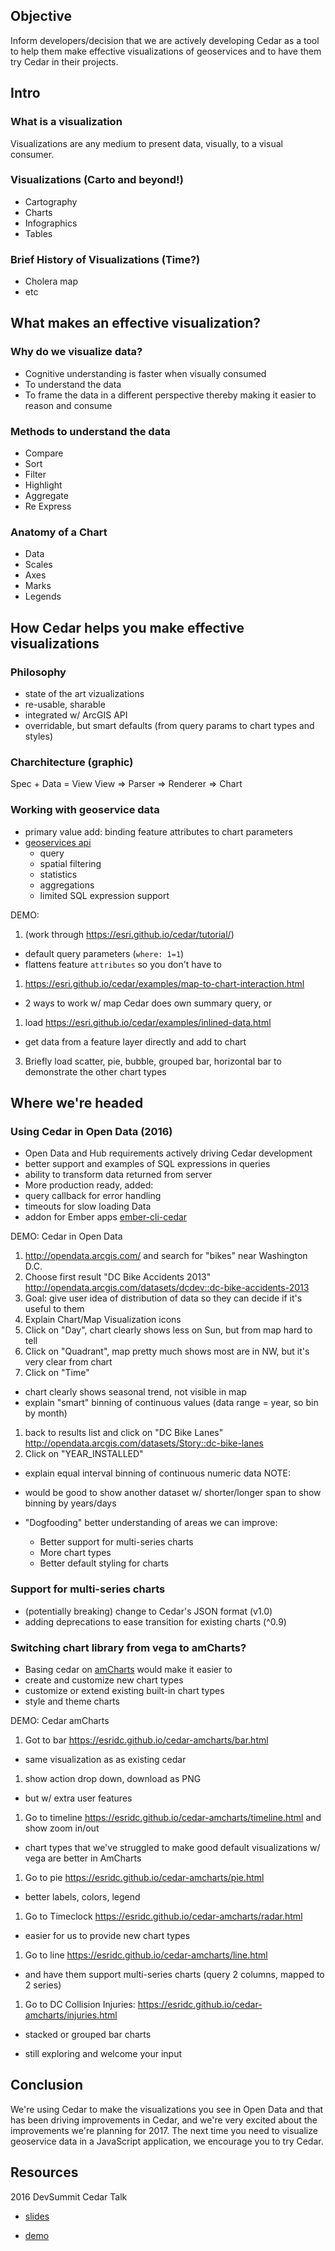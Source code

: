 ## Objective
Inform developers/decision that we are actively developing Cedar as a tool to help them make effective visualizations of geoservices and to have them try Cedar in their projects.

## Intro

### What is a visualization

Visualizations are any medium to present data, visually, to a visual consumer.

### Visualizations (Carto and beyond!)
  - Cartography
  - Charts
  - Infographics
  - Tables

### Brief History of Visualizations (Time?)
  - Cholera map
  - etc

## What makes an effective visualization?

### Why do we visualize data?
  - Cognitive understanding is faster when visually consumed
  - To understand the data
  - To frame the data in a different perspective thereby making it easier to reason and consume

### Methods to understand the data
  - Compare
  - Sort
  - Filter
  - Highlight
  - Aggregate
  - Re Express

### Anatomy of a Chart
  - Data
  - Scales
  - Axes
  - Marks
  - Legends

## How Cedar helps you make effective visualizations

### Philosophy
- state of the art vizualizations
- re-usable, sharable
- integrated w/ ArcGIS API
- overridable, but smart defaults (from query params to chart types and styles)

### Charchitecture (graphic)
Spec + Data = View
View => Parser => Renderer => Chart

### Working with geoservice data
- primary value add: binding feature attributes to chart parameters
- [geoservices api](http://geoservices.github.io/)
  - query
  - spatial filtering
  - statistics
  - aggregations
  - limited SQL expression support

DEMO:
1. (work through https://esri.github.io/cedar/tutorial/)
 - default query parameters (`where: 1=1`)
 - flattens feature `attributes` so you don't have to
1. https://esri.github.io/cedar/examples/map-to-chart-interaction.html
 - 2 ways to work w/ map Cedar does own summary query, or
1. load https://esri.github.io/cedar/examples/inlined-data.html
 - get data from a feature layer directly and add to chart
3. Briefly load scatter, pie, bubble, grouped bar, horizontal bar to demonstrate the other chart types

## Where we're headed

### Using Cedar in Open Data (2016)
- Open Data and Hub requirements actively driving Cedar development
 - better support and examples of SQL expressions in queries
 - ability to transform data returned from server
- More production ready, added:
 - query callback for error handling
 - timeouts for slow loading Data
 - addon for Ember apps [ember-cli-cedar]

DEMO: Cedar in Open Data
1. http://opendata.arcgis.com/ and search for "bikes" near Washington D.C.
1. Choose first result "DC Bike Accidents 2013" http://opendata.arcgis.com/datasets/dcdev::dc-bike-accidents-2013
1. Goal: give user idea of distribution of data so they can decide if it's useful to them
1. Explain Chart/Map Visualization icons
1. Click on "Day", chart clearly shows less on Sun, but from map hard to tell
1. Click on "Quadrant", map pretty much shows most are in NW, but it's very clear from chart
1. Click on "Time"
 - chart clearly shows seasonal trend, not visible in map
 - explain "smart" binning of continuous values (data range = year, so bin by month)
1. back to results list and click on "DC Bike Lanes" http://opendata.arcgis.com/datasets/Story::dc-bike-lanes
1. Click on "YEAR_INSTALLED"
 - explain equal interval binning of continuous numeric data
NOTE:
 - would be good to show another dataset w/ shorter/longer span to show binning by years/days

- "Dogfooding" better understanding of areas we can improve:
  - Better support for multi-series charts
  - More chart types
  - Better default styling for charts

### Support for multi-series charts
- (potentially breaking) change to Cedar's JSON format (v1.0)
- adding deprecations to ease transition for existing charts (^0.9)

### Switching chart library from vega to amCharts?
- Basing cedar on [amCharts] would make it easier to
 - create and customize new chart types
 - customize or extend existing built-in chart types
 - style and theme charts

DEMO: Cedar amCharts
1. Got to bar https://esridc.github.io/cedar-amcharts/bar.html
 - same visualization as as existing cedar
1. show action drop down, download as PNG
 - but w/ extra user features
1. Go to timeline https://esridc.github.io/cedar-amcharts/timeline.html and show zoom in/out
 - chart types that we've struggled to make good default visualizations w/ vega are better in AmCharts
1. Go to pie https://esridc.github.io/cedar-amcharts/pie.html
 - better labels, colors, legend
1. Go to Timeclock https://esridc.github.io/cedar-amcharts/radar.html
 - easier for us to provide new chart types
1. Go to line https://esridc.github.io/cedar-amcharts/line.html
 - and have them support multi-series charts (query 2 columns, mapped to 2 series)
1. Go to DC Collision Injuries: https://esridc.github.io/cedar-amcharts/injuries.html
 - stacked or grouped bar charts

- still exploring and welcome your input

## Conclusion
We're using Cedar to make the visualizations you see in Open Data and that has been driving improvements in Cedar, and we're very excited about the improvements we're planning for 2017. The next time you need to visualize geoservice data in a JavaScript application, we encourage you to try Cedar.

## Resources
2016 DevSummit Cedar Talk
 - [slides](https://github.com/ajturner/presentations/tree/gh-pages/geodev-2016-cedar)

[ember-cli-cedar]:https://github.com/ArcGIS/ember-cli-cedar
 - [demo](https://arcgis.github.io/ember-cli-cedar/)

[amCharts]:https://www.amcharts.com/javascript-charts/
